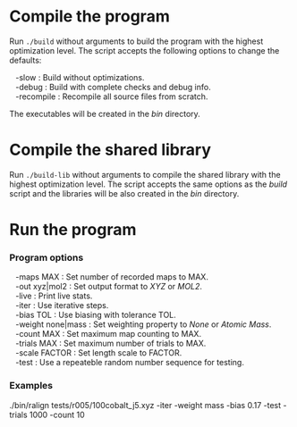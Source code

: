 Compile the program
===================

Run `./build` without arguments to build the program with the highest
optimization level. The script accepts the following options to change the
defaults:

&ensp; -slow : Build without optimizations.  
&ensp; -debug : Build with complete checks and debug info.  
&ensp; -recompile : Recompile all source files from scratch.  

The executables will be created in the *bin* directory.

Compile the shared library
==========================

Run `./build-lib` without arguments to compile the shared library with the
highest optimization level. The script accepts the same options as the *build*
script and the libraries will be also created in the *bin* directory.

Run the program
===============

### Program options

&ensp; -maps MAX : Set number of recorded maps to MAX.  
&ensp; -out xyz|mol2 : Set output format to *XYZ* or *MOL2*.  
&ensp; -live : Print live stats.  
&ensp; -iter : Use iterative steps.  
&ensp; -bias TOL : Use biasing with tolerance TOL.  
&ensp; -weight none|mass : Set weighting property to *None* or *Atomic Mass*.  
&ensp; -count MAX : Set maximum map counting to MAX.  
&ensp; -trials MAX : Set maximum number of trials to MAX.  
&ensp; -scale FACTOR : Set length scale to FACTOR.  
&ensp; -test : Use a repeateble random number sequence for testing.  
 
### Examples
 
./bin/ralign tests/r005/100cobalt_j5.xyz -iter -weight mass -bias 0.17 -test -trials 1000 -count 10
